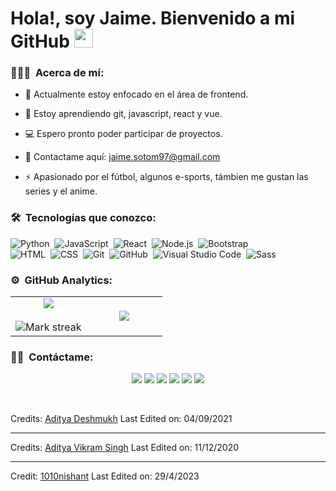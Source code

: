 <h1> Hola!, soy Jaime. Bienvenido a mi GitHub <img src = "https://raw.githubusercontent.com/MartinHeinz/MartinHeinz/master/wave.gif" width = 30px> </h1>
<p align='center'>
</p>

### 👨🏻‍💻 &nbsp;Acerca de mí:

- 🔭 Actualmente estoy enfocado en el área de frontend.
  
- 🧠 Estoy aprendiendo git, javascript, react y vue.
  
- 💻 Espero pronto poder participar de proyectos.
  
- 📧 Contactame aquí: jaime.sotom97@gmail.com
  
- ⚡ Apasionado por el fútbol, algunos e-sports, támbien me gustan las series y el anime.

### 🛠 &nbsp;Tecnologías que conozco:

![Python](https://img.shields.io/badge/-Python-05122A?style=flat&logo=python)&nbsp;
![JavaScript](https://img.shields.io/badge/-JavaScript-05122A?style=flat&logo=javascript)&nbsp;
![React](https://img.shields.io/badge/-React-05122A?style=flat&logo=react)&nbsp;
![Node.js](https://img.shields.io/badge/-Node.js-05122A?style=flat&logo=node.js)&nbsp;
![Bootstrap](https://img.shields.io/badge/-Bootstrap-05122A?style=flat&logo=bootstrap&logoColor=563D7C)\
![HTML](https://img.shields.io/badge/-HTML-05122A?style=flat&logo=HTML5)&nbsp;
![CSS](https://img.shields.io/badge/-CSS-05122A?style=flat&logo=CSS3&logoColor=1572B6)&nbsp;
![Git](https://img.shields.io/badge/-Git-05122A?style=flat&logo=git)&nbsp;
![GitHub](https://img.shields.io/badge/-GitHub-05122A?style=flat&logo=github)&nbsp;
![Visual Studio Code](https://img.shields.io/badge/-Visual%20Studio%20Code-05122A?style=flat&logo=visual-studio-code&logoColor=007ACC)&nbsp;
![Sass](https://img.shields.io/badge/Sass-%2305122a?style=flat&logo=sass&logoColor=pink)&nbsp;

### ⚙️ &nbsp;GitHub Analytics:

<p align="center">
  <!--- stats (start) -->
<table align="center">
<tr border="none">
<td width="50%" align="center">
  
  <img  align="center"  src="https://github-readme-stats.vercel.app/api?username=Jaimee97&theme=dark&show_icons=true&count_private=true" />
  <br></br>
  <img  title="🔥 Get streak stats for your profile at git.io/streak-stats" alt="Mark streak" src="https://github-readme-streak-stats.herokuapp.com/?user=Jaimee97&theme=dark&hide_border=false" /> 
</td>

<td width="50%" align="center">

  <img  align="center"  src="https://github-readme-stats.anuraghazra1.vercel.app/api/top-langs/?username=Jaimee97&theme=dark&hide_border=false&no-bg=true&no-frame=true&langs_count=10"/>
  
  </td>
</tr>
</table>

### 🤝🏻 &nbsp;Contáctame:

<p align="center">
<a href="https://linkedin.com"><img src="https://img.shields.io/badge/Jaime_Soto-blue?style=flat&logo=Linkedin&logoColor=white"/></a>
<a href="https://twitter.com"><img src="https://img.shields.io/badge/jaimee__sm-black?style=flat&logo=X&logoColor=white"/></a>
<a href="mailto:jaime.sotom97@gmail.com"><img src="https://img.shields.io/badge/jaime.sotom97%40gmail.com-red?style=flat&logo=Gmail&logoColor=white"/></a>
<a href="https://instagram.com"><img src="https://img.shields.io/badge/jaimee.sm-%23C1558B?style=flat&logo=Instagram&logoColor=white"/></a>
<a href="https://facebook.com"><img src="https://img.shields.io/badge/Jaime_Soto-blue?style=flat&logo=Facebook&logoColor=white"/></a>
<a href="https://tiktok.com"><img src="https://img.shields.io/badge/jaimee.sm-black?style=flat&logo=Tiktok&logoColor=white"></a>
</p>

<br>

Credits: [Aditya Deshmukh](https://github.com/Aditya664)
Last Edited on: 04/09/2021

-----
Credits: [Aditya Vikram Singh](https://github.com/AVS1508)
Last Edited on: 11/12/2020

-----
Credit: [1010nishant](https://github.com/1010nishant)
Last Edited on: 29/4/2023







